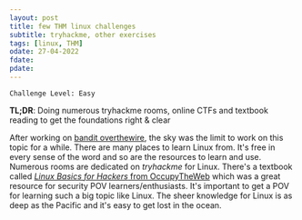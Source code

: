 ```yaml
---
layout: post
title: few THM linux challenges
subtitle: tryhackme, other exercises
tags: [linux, THM]
odate: 27-04-2022
fdate:
pdate:
---
```

```
Challenge Level: Easy
```
__TL;DR__: Doing numerous tryhackme rooms, online CTFs and textbook reading to get the foundations right & clear

After working on [bandit overthewire](/2021-05-17-bandit-challenge/), the sky was the limit to work on this topic for a while. There are many places to learn Linux from. It's free in every sense of the word and so are the resources to learn and use. Numerous rooms are dedicated on _tryhackme_ for Linux. There's a textbook called [_Linux Basics for Hackers_ from OccupyTheWeb](https://booktree.ng/download/linux-basics-for-hackers/) which was a great resource for security POV learners/enthusiasts. It's important to get a POV for learning such a big topic like Linux. The sheer knowledge for Linux is as deep as the Pacific and it's easy to get lost in the ocean. 
